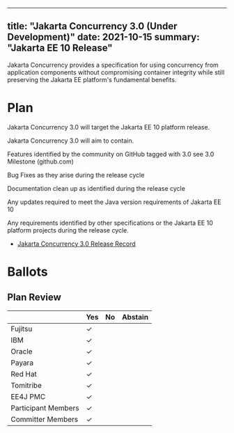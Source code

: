 <!-- Template for the root page of a specification release -->
<!-- The "date:" field is used as a "publish" date for the automated Hugo processing -->
---
title: "Jakarta Concurrency 3.0 (Under Development)"
date: 2021-10-15
summary: "Jakarta EE 10 Release"
---
Jakarta Concurrency provides a specification for using concurrency from application components without compromising container integrity while still preserving the Jakarta EE platform's fundamental benefits.

# Plan
Jakarta Concurrency 3.0 will target the Jakarta EE 10 platform release. 

Jakarta Concurrency 3.0 will aim to contain.

Features identified by the community on GitHub tagged with 3.0 see 3.0 Milestone (github.com)

Bug Fixes as they arise during the release cycle

Documentation clean up as identified during the release cycle

Any updates required to meet the Java version requirements of Jakarta EE 10

Any requirements identified by other specifications or the Jakarta EE 10 platform projects during the release cycle.

* [Jakarta Concurrency 3.0 Release Record](https://projects.eclipse.org/projects/ee4j.cu/releases/3.0.0)



# Ballots



## Plan Review

|                       |  Yes    | No  | Abstain  |
|-----------------------|---------|-----|----------|
|Fujitsu                | &check; |     |          |
|IBM                    | &check; |     |          |
|Oracle                 | &check; |     |          |
|Payara                 | &check; |     |          |
|Red Hat                | &check; |     |          |
|Tomitribe              | &check; |     |          |
|EE4J PMC               | &check; |     |          |
|Participant Members    | &check; |     |          |
|Committer Members      | &check; |     |          |
